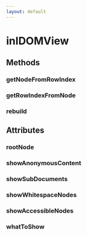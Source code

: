 ```yaml
---
layout: default
---
```


# inIDOMView #

## Methods ##

### getNodeFromRowIndex ###

### getRowIndexFromNode ###

### rebuild ###

## Attributes ##

### rootNode ###

### showAnonymousContent ###

### showSubDocuments ###

### showWhitespaceNodes ###

### showAccessibleNodes ###

### whatToShow ###

